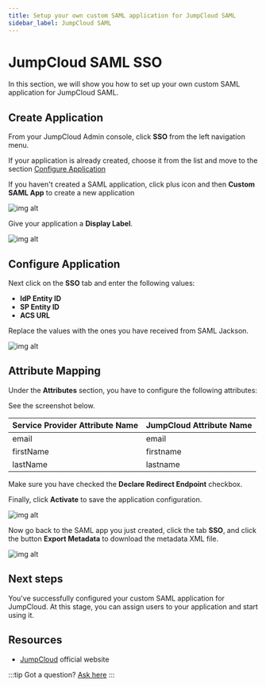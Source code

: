 ```yaml
---
title: Setup your own custom SAML application for JumpCloud SAML
sidebar_label: JumpCloud SAML
---
```


# JumpCloud SAML SSO

In this section, we will show you how to set up your own custom SAML application for JumpCloud SAML.

## Create Application

From your JumpCloud Admin console, click **SSO** from the left navigation menu.

If your application is already created, choose it from the list and move to the section [Configure Application](#configure-application)

If you haven't created a SAML application, click plus icon and then **Custom SAML App** to create a new application

![img alt](/img/sso-providers/jumpcloud/1.png)

Give your application a **Display Label**.

![img alt](/img/sso-providers/jumpcloud/2.png)

## Configure Application

Next click on the **SSO** tab and enter the following values:

- **IdP Entity ID**
- **SP Entity ID**
- **ACS URL**

Replace the values with the ones you have received from SAML Jackson.

![img alt](/img/sso-providers/jumpcloud/3.png)

## Attribute Mapping

Under the **Attributes** section, you have to configure the following attributes:

See the screenshot below.

| Service Provider Attribute Name | JumpCloud Attribute Name |
| ------------------------------- | ------------------------ |
| email                           | email                    |
| firstName                       | firstname                |
| lastName                        | lastname                 |

Make sure you have checked the **Declare Redirect Endpoint** checkbox.

Finally, click **Activate** to save the application configuration.

![img alt](/img/sso-providers/jumpcloud/4.png)

Now go back to the SAML app you just created, click the tab **SSO**, and click the button **Export Metadata** to download the metadata XML file.

![img alt](/img/sso-providers/jumpcloud/5.png)

## Next steps

You've successfully configured your custom SAML application for JumpCloud. At this stage, you can assign users to your application and start using it.

## Resources

- [JumpCloud](https://www.jumpcloud.com/) official website

:::tip
Got a question? [Ask here](https://discord.gg/uyb7pYt4Pa)
:::
